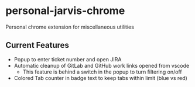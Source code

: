 # personal-jarvis-chrome

Personal chrome extension for miscellaneous utilities

## Current Features

- Popup to enter ticket number and open JIRA
- Automatic cleanup of GitLab and GitHub work links opened from vscode
    - This feature is behind a switch in the popup to turn filtering on/off
- Colored Tab counter in badge text to keep tabs within limit (blue vs red)